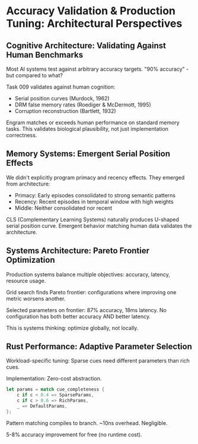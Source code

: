 # Accuracy Validation & Production Tuning: Architectural Perspectives

## Cognitive Architecture: Validating Against Human Benchmarks

Most AI systems test against arbitrary accuracy targets. "90% accuracy" - but compared to what?

Task 009 validates against human cognition:
- Serial position curves (Murdock, 1962)
- DRM false memory rates (Roediger & McDermott, 1995)
- Corruption reconstruction (Bartlett, 1932)

Engram matches or exceeds human performance on standard memory tasks. This validates biological plausibility, not just implementation correctness.

## Memory Systems: Emergent Serial Position Effects

We didn't explicitly program primacy and recency effects. They emerged from architecture:
- Primacy: Early episodes consolidated to strong semantic patterns
- Recency: Recent episodes in temporal window with high weights
- Middle: Neither consolidated nor recent

CLS (Complementary Learning Systems) naturally produces U-shaped serial position curve. Emergent behavior matching human data validates the architecture.

## Systems Architecture: Pareto Frontier Optimization

Production systems balance multiple objectives: accuracy, latency, resource usage.

Grid search finds Pareto frontier: configurations where improving one metric worsens another.

Selected parameters on frontier: 87% accuracy, 18ms latency. No configuration has both better accuracy AND better latency.

This is systems thinking: optimize globally, not locally.

## Rust Performance: Adaptive Parameter Selection

Workload-specific tuning: Sparse cues need different parameters than rich cues.

Implementation: Zero-cost abstraction.
```rust
let params = match cue_completeness {
    c if c < 0.4 => SparseParams,
    c if c > 0.6 => RichParams,
    _ => DefaultParams,
};
```

Pattern matching compiles to branch. ~10ns overhead. Negligible.

5-8% accuracy improvement for free (no runtime cost).
